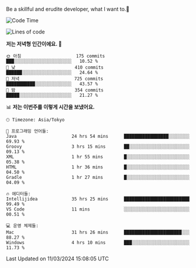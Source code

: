 Be a skillful and erudite developer, what I want to.👶

<!--START_SECTION:waka-->
![Code Time](http://img.shields.io/badge/Code%20Time-500%20hrs%2012%20mins-blue)

![Lines of code](https://img.shields.io/badge/%EC%A0%80%EB%8A%94%20%EC%97%AC%ED%83%9C%EA%B9%8C%EC%A7%80%20-801.4%20thousand%20%EC%A4%84%EC%9D%98%20%EC%BD%94%EB%93%9C%EB%A5%BC%20%EC%9E%91%EC%84%B1%ED%96%88%EC%96%B4%EC%9A%94.-blue)

**저는 저녁형 인간이에요. 🦉** 

```text
🌞 아침                     175 commits         ███░░░░░░░░░░░░░░░░░░░░░░   10.52 % 
🌆 낮　                     410 commits         ██████░░░░░░░░░░░░░░░░░░░   24.64 % 
🌃 저녁                     725 commits         ███████████░░░░░░░░░░░░░░   43.57 % 
🌙 밤　                     354 commits         █████░░░░░░░░░░░░░░░░░░░░   21.27 % 
```


📊 **저는 이번주를 이렇게 시간을 보냈어요.** 

```text
🕑︎ Timezone: Asia/Tokyo

💬 프로그래밍 언어들: 
Java                     24 hrs 54 mins      █████████████████░░░░░░░░   69.93 % 
Groovy                   3 hrs 15 mins       ██░░░░░░░░░░░░░░░░░░░░░░░   09.13 % 
XML                      1 hr 55 mins        █░░░░░░░░░░░░░░░░░░░░░░░░   05.38 % 
HTML                     1 hr 36 mins        █░░░░░░░░░░░░░░░░░░░░░░░░   04.50 % 
Gradle                   1 hr 27 mins        █░░░░░░░░░░░░░░░░░░░░░░░░   04.09 % 

🔥 에디터들: 
Intellijidea             35 hrs 25 mins      █████████████████████████   99.49 % 
VS Code                  11 mins             ░░░░░░░░░░░░░░░░░░░░░░░░░   00.51 % 

💻 운영 체제들: 
Mac                      31 hrs 26 mins      ██████████████████████░░░   88.27 % 
Windows                  4 hrs 10 mins       ███░░░░░░░░░░░░░░░░░░░░░░   11.73 % 
```


 Last Updated on 11/03/2024 15:08:05 UTC
<!--END_SECTION:waka-->
